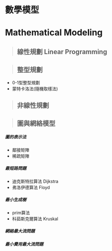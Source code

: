  # 數學模型
 # Mathematical Modeling
 
> ## 線性規劃 Linear Programming
 
> ## 整型規劃
 * 0-1型整型規劃
 * 蒙特卡洛法(隨機取樣法)
 
> ## 非線性規劃

> ## 圖與網絡模型
##### 圖的表示法
* 鄰接矩陣
* 稀疏矩陣

##### 最短路問題
* 迪克斯特拉算法 Dijkstra
* 弗洛伊德算法   Floyd

##### 最小生成樹
* prim算法
* 科茹斯克爾算法 Kruskal

##### 網絡最大流問題

##### 最小費用最大流問題

